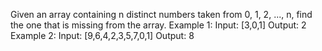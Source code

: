Given an array containing n distinct numbers taken from 0, 1, 2, ..., n, find the one that is missing from the array.
Example 1:
Input: [3,0,1]
Output: 2
Example 2:
Input: [9,6,4,2,3,5,7,0,1]
Output: 8